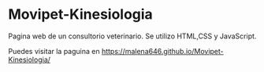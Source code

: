 # Movipet-Kinesiologia
Pagina web de un consultorio veterinario. Se utilizo  HTML,CSS  y JavaScript.


Puedes visitar la paguina en https://malena646.github.io/Movipet-Kinesiologia/
